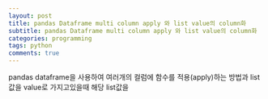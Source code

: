 ```yaml
---
layout: post
title: pandas Dataframe multi column apply 와 list value의 column화
subtitle: pandas Dataframe multi column apply 와 list value의 column화
categories: programming
tags: python
comments: true
---
```


pandas dataframe을 사용하여 여러개의 컬럼에 함수를 적용(apply)하는 방법과 list값을 value로 가지고있을때 해당 list값을 